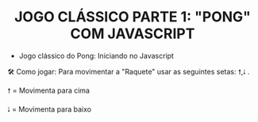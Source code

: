 <h1 align="center"> JOGO CLÁSSICO PARTE 1: "PONG" COM JAVASCRIPT </h1>

* Jogo clássico do Pong: Iniciando no Javascript

🛠️ Como jogar: Para movimentar a "Raquete" usar as seguintes setas: 🠕,🠓 .

🠕 = Movimenta para cima

🠓 = Movimenta para baixo
